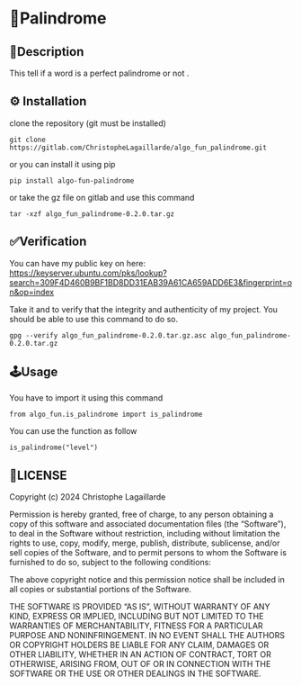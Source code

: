 # 🚀Palindrome

## 📄Description

This tell if a word is a perfect palindrome or not .

## ⚙️ Installation

clone the repository (git must be installed)
```
git clone https://gitlab.com/ChristopheLagaillarde/algo_fun_palindrome.git 
```
or you can install it using pip

```
pip install algo-fun-palindrome
```

or take the gz file on gitlab and use this command

```
tar -xzf algo_fun_palindrome-0.2.0.tar.gz
```

## ✅Verification

You can have my public key on here: 
https://keyserver.ubuntu.com/pks/lookup?search=309F4D460B9BF1BD8DD31EAB39A61CA659ADD6E3&fingerprint=on&op=index

Take it and to verify that the integrity and authenticity of my project. You should be able to use this command to do so. 

```
gpg --verify algo_fun_palindrome-0.2.0.tar.gz.asc algo_fun_palindrome-0.2.0.tar.gz
```

## 🕹️Usage

You have to import it using this command

```
from algo_fun.is_palindrome import is_palindrome
```

You can use the function as follow

```
is_palindrome("level")
```

## 📝LICENSE
Copyright (c) 2024 Christophe Lagaillarde 

Permission is hereby granted, free of charge, to any person obtaining a copy of this software and associated documentation files (the “Software”), to deal in the Software without restriction, including without limitation the rights to use, copy, modify, merge, publish, distribute, sublicense, and/or sell copies of the Software, and to permit persons to whom the Software is furnished to do so, subject to the following conditions:

The above copyright notice and this permission notice shall be included in all copies or substantial portions of the Software.

THE SOFTWARE IS PROVIDED “AS IS”, WITHOUT WARRANTY OF ANY KIND, EXPRESS OR IMPLIED, INCLUDING BUT NOT LIMITED TO THE WARRANTIES OF MERCHANTABILITY, FITNESS FOR A PARTICULAR PURPOSE AND NONINFRINGEMENT. IN NO EVENT SHALL THE AUTHORS OR COPYRIGHT HOLDERS BE LIABLE FOR ANY CLAIM, DAMAGES OR OTHER LIABILITY, WHETHER IN AN ACTION OF CONTRACT, TORT OR OTHERWISE, ARISING FROM, OUT OF OR IN CONNECTION WITH THE SOFTWARE OR THE USE OR OTHER DEALINGS IN THE SOFTWARE.
